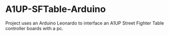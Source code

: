 # A1UP-SFTable-Arduino
Project uses an Arduino Leonardo to interface an A1UP Street Fighter Table controller boards with a pc.
